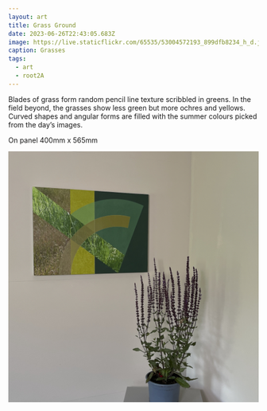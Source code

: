 ```yaml
---
layout: art
title: Grass Ground
date: 2023-06-26T22:43:05.683Z
image: https://live.staticflickr.com/65535/53004572193_899dfb8234_h_d.jpg
caption: Grasses
tags:
  - art
  - root2A
---
```

Blades of grass form random pencil line texture scribbled in greens. In the field beyond, the grasses show less green but more ochres and yellows. Curved shapes and angular forms are filled with the summer colours picked from the day’s images.

On panel 400mm x 565mm

![Grass Ground](/uploads/img_2578.jpeg "Grass Ground")